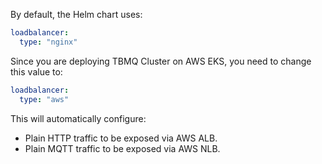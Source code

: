 By default, the Helm chart uses:

```yaml
loadbalancer:
  type: "nginx"
```

Since you are deploying TBMQ Cluster on AWS EKS, you need to change this value to:

```yaml
loadbalancer:
  type: "aws"
```

This will automatically configure:

- Plain HTTP traffic to be exposed via AWS ALB.
- Plain MQTT traffic to be exposed via AWS NLB.
